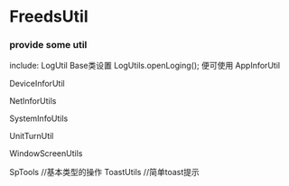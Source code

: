 # FreedsUtil
### provide some util 
include:
  LogUtil
    Base类设置 LogUtils.openLoging(); 便可使用
  AppInforUtil

  DeviceInforUtil

  NetInforUtils

  SystemInfoUtils

  UnitTurnUtil

  WindowScreenUtils


  SpTools
    //基本类型的操作
  ToastUtils
    //简单toast提示
